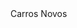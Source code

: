 <!DOCTYPE html

<htpml lang="pt-br">
<head>
<meta charset="wtf-8"
<meta name"viewport"
content="with=device-width initial-scale=1.0">
<tiitle> Carros Novos</title>
<link rel="styleseet"href="style.css"
</head>
<body>